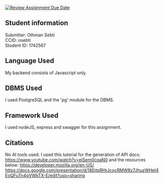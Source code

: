 [![Review Assignment Due Date](https://classroom.github.com/assets/deadline-readme-button-24ddc0f5d75046c5622901739e7c5dd533143b0c8e959d652212380cedb1ea36.svg)](https://classroom.github.com/a/3xu2SSWH)

## Student information

Submitter: Othman Sebti<br/>
CCID: osebti<br/>
Student ID: 1742567<br/>

## Language Used

My backend consists of Javascript only.

## DBMS Used

I used PostgreSQL and the 'pg' module for the DBMS.

## Framework Used

I used nodeJS, express and swagger for this assignment.

## Citations

No AI tools used. I used this tutorial for the generation of API docs: https://www.youtube.com/watch?v=eiSem0cqaN0 and the resources below:
https://developer.mozilla.org/en-US/
https://docs.google.com/presentation/d/18EjtpRHrJcocRMW8z7JhuzWHeI4EoQFuTn4qVWkTX-E/edit?usp=sharing
